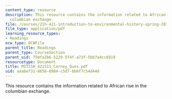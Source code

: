 ```yaml
---
content_type: resource
description: This resource contains the information related to African rise in the
  columbian exchange.
file: /courses/21h-421-introduction-to-environmental-history-spring-2011/aaabef3186568984c5d7bb6f7c54d44d_MIT21H_421S11_Carney_Ques.pdf
file_type: application/pdf
learning_resource_types:
- Readings
ocw_type: OCWFile
parent_title: Readings
parent_type: CourseSection
parent_uid: 750fa2b6-5229-5f4f-a73f-5bb7a4cc6919
resourcetype: Document
title: MIT21H_421S11_Carney_Ques.pdf
uid: aaabef31-8656-8984-c5d7-bb6f7c54d44d
---
```

This resource contains the information related to African rise in the columbian exchange.

